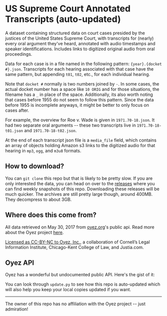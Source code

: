 # US Supreme Court Annotated Transcripts (auto-updated)

A dataset containing structured data on court cases presided by the justices of the United States Supreme Court, with transcripts for (nearly) every oral argument they've heard, annotated with audio timestamps and speaker identifications.
Includes links to digitized original audio from oral proceedings.

Data for each case is in a file named in the following pattern: `{year}.{docket #}.json`.
Transcripts for each hearing associated with that case have the same pattern, but appending `t01`, `t02`, etc.,
for each individual hearing.

Note that `docket #` normally is two numbers joined by `-`. In some cases, the actual docket number has a space
like `10 ORIG` and for those situations, the filename has a `_` in place of the space. Additionally, its
also worth noting that cases before 1955 do not seem to follow this pattern. Since the data before 1955 is 
incomplete anyways, it might be better to only focus on cases after.

For example, the overview for Roe v. Wade is given in `1971.70-18.json`. It had two separate oral arguments --
these two transcripts live in `1971.70-18-t01.json` and `1971.70-18-t02.json`.

At the end of each transcript json file is a `media_file` field, which contains an array of objects holding
Amazon s3 links to the digitized audio for that hearing in `mp3`, `ogg`, and `m3u8` formats.

## How to download?

You can `git clone` this repo but that is likely to be pretty slow. If you are only interested the data, 
you can head on over to the [releases](https://github.com/azeemba/supreme_court_transcripts/releases)
where you can find weekly snapshots of this repo. Downloading these releases will be much quicker.
The archives are still pretty large though, around 400MB. They decompress to about 3GB.

## Where does this come from?

All data retrieved on May 30, 2017 from [oyez.org](https://www.oyez.org)'s public api. Read more about the Oyez project [here](https://www.oyez.org/about).

[Licensed as CC-BY-NC to Oyez, Inc.](https://www.oyez.org/license), a collaboration of Cornell’s Legal Information Institute, Chicago-Kent College of Law, and Justia.com.

## Oyez API

Oyez has a wonderful but undocumented public API. Here's the gist of it:

You can look through `update.py` to see how this repo is auto-updated
which will also help you keep your local copies updated if you want.

-----------------------

The owner of this repo has no affiliation with the Oyez project -- just admiration!
